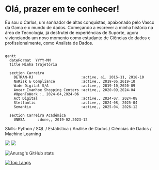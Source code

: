 # Olá, prazer em te conhecer!

Eu sou o Carlos, um sonhador de altas conquistas, apaixonado pelo Vasco da Gama e o mundo de dados. Começando a escrever a minha história na área de Tecnologia, já desfrutei de experiências de Suporte, agora vivienciando um novo momento como estudante de Ciências de dados e profissionalmente, como Analista de Dados.

```mermaid

gantt
  dateFormat  YYYY-MM
  title Minha trajetória

  section Carreira
    DETRAN-RJ                      :active, a1, 2016-11, 2018-10
    NoRisk & Compliance            :active,, 2019-06,2019-10
    Wide Digital S/A               :active,, 2019-10,2020-09
    Ancar Ivanhoe Shopping Centers :active,, 2020-09,2024-04
    #OpenToWork :, 2024-04,2024-06
    Act Digital                    :active,, 2024-07, 2024-08
    Stellantis                     :active,, 2024-08, 2025-04
    Semantix                       :active,, 2025-04, 2026-12

  section Carreira Acadêmica
    UNESA      :done,, 2019-02,2023-12
```
Skills: Python / SQL / Estatística / Análise de Dados / Ciências de Dados / Machine Learning

<div> 
  <a href="https://www.linkedin.com/in/carlos-roberto1/" target="_blank"><img src="https://img.shields.io/badge/-LinkedIn-%230077B5?style=for-the-badge&logo=linkedin&logoColor=white" target="_blank"></a>
  <a href="https://medium.com/@carl0sr_" target="_blank"><img src="https://img.shields.io/badge/Medium-black?style=for-the-badge&logo=medium&logoColor=white" target="_blank"></a>
</div>  
  
  
![Anurag's GitHub stats](https://github-readme-stats.vercel.app/api?username=carlosr-henriques&show_icons=true)  
  
[![Top Langs](https://github-readme-stats.vercel.app/api/top-langs/?username=carlosr-henriques&layout=compact)](https://github.com/anuraghazra/github-readme-stats)
